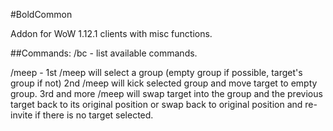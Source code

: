 #BoldCommon

Addon for WoW 1.12.1 clients with misc functions.

##Commands:
/bc - list available commands.

/meep - 1st /meep will select a group (empty group if possible, target's group if not) 2nd /meep will kick selected group and move target to empty group. 3rd and more /meep will swap target into the group and the previous target back to its original position or swap back to original position and re-invite if there is no target selected.